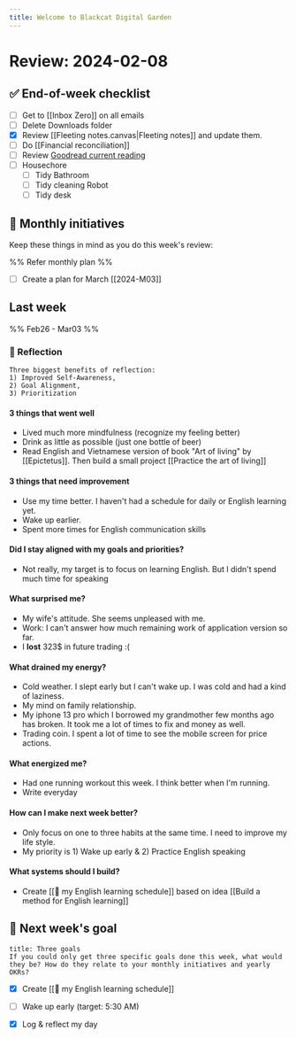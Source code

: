 ```yaml
---
title: Welcome to Blackcat Digital Garden
---
```


# Review: 2024-02-08

## ✅ End-of-week checklist

- [ ] Get to [[Inbox Zero]] on all emails
- [ ] Delete Downloads folder
- [x] Review [[Fleeting notes.canvas|Fleeting notes]] and update them.
- [ ] Do [[Financial reconciliation]]
- [ ] Review [Goodread current reading](https://www.goodreads.com/review/list/15446271-mun?shelf=currently-reading#)
- [ ] Housechore
	- [ ] Tidy Bathroom
	- [ ] Tidy cleaning Robot
	- [ ] Tidy desk

## 📅 Monthly initiatives

Keep these things in mind as you do this week's review:

%% Refer monthly plan %%
- [ ] Create a plan for March [[2024-M03]]
## Last week

%% Feb26 - Mar03 %%

### 🤔 Reflection
```why?
Three biggest benefits of reflection: 
1) Improved Self-Awareness, 
2) Goal Alignment, 
3) Prioritization
```

#### 3 things that went well

- Lived much more mindfulness (recognize my feeling better)
- Drink as little as possible (just one bottle of beer)
- Read English and Vietnamese version of book "Art of living" by [[Epictetus]]. Then build a small project [[Practice the art of living]] 
#### 3 things that need improvement

- Use my time better. I haven't had a schedule for daily or English learning yet.
- Wake up earlier.
- Spent more times for English communication skills

#### Did I stay aligned with my goals and priorities?

- Not really, my target is to focus on learning English. But I didn't spend much time for speaking
#### What surprised me?

- My wife's attitude. She seems unpleased with me.
- Work: I can't answer how much remaining work of application version so far.
- I **lost** 323$ in future trading :( 
#### What drained my energy?

- Cold weather. I slept early but I can't wake up. I was cold and had a kind of laziness.
- My mind on family relationship.
- My iphone 13 pro which I borrowed my grandmother few months ago has broken. It took me a lot of times to fix and money as well.
- Trading coin. I spent a lot of time to see the mobile screen for price actions.
#### What energized me?

- Had one running workout this week. I think better when I'm running.
- Write everyday
#### How can I make next week better?

- Only focus on one to three habits at the same time. I need to improve my life style.
- My priority is 1) Wake up early & 2) Practice English speaking
#### What systems should I build?

- Create [[📅 my English learning schedule]] based on idea [[Build a method for English learning]]
## 🥅 Next week's goal 

```ad-question
title: Three goals
If you could only get three specific goals done this week, what would they be? How do they relate to your monthly initiatives and yearly OKRs?
```

- [x] Create [[📅 my English learning schedule]]
- [ ] Wake up early (target: 5:30 AM)
- [x] Log & reflect my day

